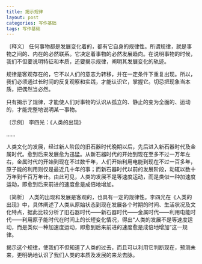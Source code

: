 ```yaml
---
title: 揭示规律
layout: post
categories: 写作基础
tags: 写作基础
---
```


〔释义〕 任何事物都是发展变化着的，都有它自身的规律性。所谓规律，就是事物之间的、内在的必然联系。它决定着事物的必然发展趋向。在说明事物的时候，我们不但要说明特征和本质，还要揭示规律，阐明其发展变化的轨迹。

规律是客观存在的，它不以人们的意志为转移，并在一定条件下重复出现。所以，我们必须通过长时间的反复观察和实践，才能认识它，掌握它。切忌把现象当本质，把偶然当必然。

只有揭示了规律，才能使人们对事物的认识从孤立的、静止的变为全面的、运动的，才能完整地说明某一事物。

〔示例〕 李四光：《人类的出现》

……

人类文化的发展，经过新人阶段的旧石器时代晚期以后，先后进入新石器时代及金属时代。愈到后来发展愈为迅猛。从新石器时代的开始到现在至多不过一万年左右，金属时代的开始到现在不过数千年，人们开始利用电能到现在不过一百多年，原子能的利用则仅是最近几十年的事；而新石器时代以前的发展阶段，动辄以数十万年到千百万年计。由此可见，人类的发展不是等速度运动，而是类似一种加速度运动，即愈到后来前进的速度愈是成倍地增加。

〔简析〕 人类的出现和发展是客观的，也具有一定的规律性。李四光在《人类的出现》中，具体阐述了人类从原始状态到现在发展各个时期的时间、生活状况及文化特点，据此比较分析了旧石器时代——新石器时代——金属时代——利用电能时代——利用原子能时代在时间上的长短变化情况，得出“人类的发展不是等速度运动，而是类似一种加速度运动，即愈到后来前进的速度愈是成倍地增加”这一规律。

揭示这个规律，使我们不但知道了人类的过去，而且可以利用它判断现在，预测未来，更明确地认识了我们人类的本质及发展的来龙去脉。 